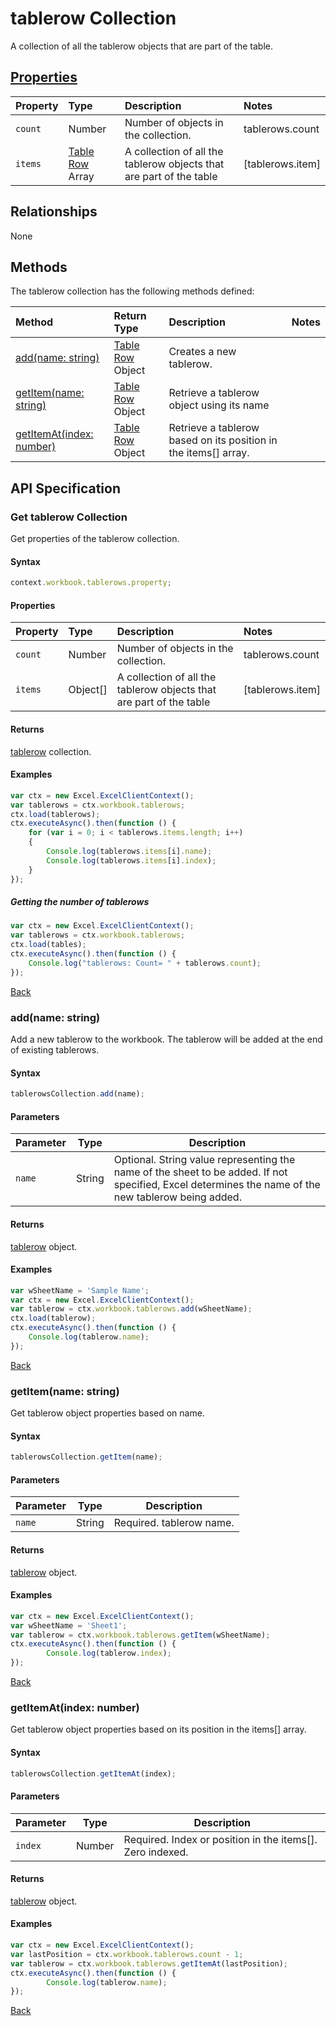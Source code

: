 # tablerow Collection
A collection of all the tablerow objects that are part of the table. 

## [Properties](#get-tablerow-collection)

| Property         | Type    |Description|Notes |
|:-----------------|:--------|:----------|:-----|
|`count`| Number   | Number of objects in the collection.|tablerows.count|
|`items`| [Table Row](tablerow.md) Array | A collection of all the tablerow objects that are part of the table|[tablerows.item] |

## Relationships

None

## Methods

The tablerow collection has the following methods defined:

| Method     | Return Type    |Description|Notes  |
|:-----------------|:--------|:----------|:------|
|[add(name: string)](#addname-string)| [Table Row](tablerow.md) Object  |Creates a new tablerow. ||
|[getItem(name: string)](#getitemname-string)| [Table Row](tablerow.md) Object |Retrieve a tablerow object using its name||
|[getItemAt(index: number)](#getitematindex-number)| [Table Row](tablerow.md) Object |Retrieve a tablerow based on its position in the items[] array.||


## API Specification 

### Get tablerow Collection

Get properties of the tablerow collection. 

#### Syntax
```js
context.workbook.tablerows.property;
```

#### Properties

| Property         | Type    |Description|Notes |
|:-----------------|:--------|:----------|:-----|
|`count`| Number   | Number of objects in the collection.|tablerows.count|
|`items`| Object[] | A collection of all the tablerow objects that are part of the table|[tablerows.item] |


#### Returns

[tablerow](tablerow.md) collection. 

#### Examples

```js
var ctx = new Excel.ExcelClientContext();
var tablerows = ctx.workbook.tablerows;
ctx.load(tablerows);
ctx.executeAsync().then(function () {
	for (var i = 0; i < tablerows.items.length; i++)
	{
		Console.log(tablerows.items[i].name);
		Console.log(tablerows.items[i].index);
	}
});
```

##### Getting the number of tablerows

```js
var ctx = new Excel.ExcelClientContext();
var tablerows = ctx.workbook.tablerows;
ctx.load(tables);
ctx.executeAsync().then(function () {
	Console.log("tablerows: Count= " + tablerows.count);
});

```
[Back](#properties)

### add(name: string)

Add a new tablerow to the workbook. The tablerow will be added at the end of existing tablerows.

#### Syntax
```js
tablerowsCollection.add(name);
```

#### Parameters

Parameter       | Type   | Description
--------------- | ------ | ------------
`name`  | String| Optional. String value representing the name of the sheet to be added. If not specified, Excel determines the name of the new tablerow being added. 

#### Returns
[tablerow](tablerow.md) object.

#### Examples

```js
var wSheetName = 'Sample Name';
var ctx = new Excel.ExcelClientContext();
var tablerow = ctx.workbook.tablerows.add(wSheetName);
ctx.load(tablerow);
ctx.executeAsync().then(function () {
	Console.log(tablerow.name);
});
```
[Back](#methods)

### getItem(name: string)

Get tablerow object properties based on name.

#### Syntax
```js
tablerowsCollection.getItem(name);
```

#### Parameters

Parameter       | Type  | Description
--------------- | ------ | ------------
 `name`| String | Required. tablerow name. 

#### Returns

[tablerow](tablerow.md) object.

#### Examples
```js
var ctx = new Excel.ExcelClientContext();
var wSheetName = 'Sheet1';
var tablerow = ctx.workbook.tablerows.getItem(wSheetName);
ctx.executeAsync().then(function () {
		Console.log(tablerow.index);
});
```
[Back](#methods)


### getItemAt(index: number)

Get tablerow object properties based on its position in the items[] array. 

#### Syntax
```js
tablerowsCollection.getItemAt(index);
```

#### Parameters

Parameter       | Type  | Description
--------------- | ------ | ------------
 `index`| Number | Required. Index or position in the items[]. Zero indexed.

#### Returns

[tablerow](tablerow.md) object.

#### Examples
```js
var ctx = new Excel.ExcelClientContext();
var lastPosition = ctx.workbook.tablerows.count - 1;
var tablerow = ctx.workbook.tablerows.getItemAt(lastPosition);
ctx.executeAsync().then(function () {
		Console.log(tablerow.name);
});
```
[Back](#methods)
